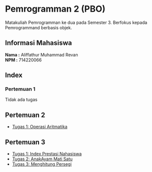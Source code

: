 # Pemrogramman 2 (PBO)

Matakuliah Pemrogramman ke dua pada Semester 3. Berfokus kepada Pemrogrammand berbasis objek.

## Informasi Mahasiswa
**Nama  :** Aliffathur Muhammad Revan  
**NPM   :** 714220066

## Index

### Pertemuan 1
Tidak ada tugas

## Pertemuan 2
- [Tugas 1: Operasi Aritmatika](https://github.com/SchoolAF/Pemrograman2/tree/main/Pertemuan02/Praktikum/P2_1_714220066)

## Pertemuan 3
- [Tugas 1: Index Prestasi Nahasiswa](https://github.com/SchoolAF/Pemrograman2/tree/main/Pertemuan03/Praktikum/P3_1_714220066)
- [Tugas 2: AnakAyam Mati Satu](https://github.com/SchoolAF/Pemrograman2/tree/main/Pertemuan03/Praktikum/P3_2_714220066)
- [Tugas 3: Menghitung Persegi](https://github.com/SchoolAF/Pemrograman2/tree/main/Pertemuan03/Praktikum/P3_3_714220066)

